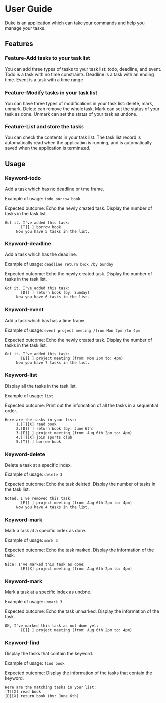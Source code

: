 # User Guide
Duke is an application which can take your commands and help you manage your tasks.

## Features 

### Feature-Add tasks to your task list

You can add three types of tasks to your task list: todo, deadline, and event. 
Todo is a task with no time constraints. 
Deadline is a task with an ending time. 
Event is a task with a time range.

### Feature-Modify tasks in your task list

You can have three types of modifications in your task list: delete, mark, unmark. 
Delete can remove the whole task. 
Mark can set the status of your task as done.
Unmark can set the status of your task as undone.

### Feature-List and store the tasks
You can check the contents in your task list. The task list record is automatically read when the application is running, and is automatically saved when the application is terminated.

## Usage

### Keyword-todo

Add a task which has no deadline or time frame.

Example of usage:
`todo borrow book`

Expected outcome:
Echo the newly created task. Display the number of tasks in the task list.
```
Got it. I've added this task:
       [T][ ] borrow book
     Now you have 5 tasks in the list.
```

### Keyword-deadline

Add a task which has the deadline.

Example of usage: 
`deadline return book /by Sunday`

Expected outcome:
Echo the newly created task. Display the number of tasks in the task list.
```
Got it. I've added this task:
       [D][ ] return book (by: Sunday)
     Now you have 6 tasks in the list.
```

### Keyword-event

Add a task which has has a time frame.

Example of usage: 
`event project meeting /from Mon 2pm /to 4pm`

Expected outcome:
Echo the newly created task. Display the number of tasks in the task list.
```
Got it. I've added this task:
       [E][ ] project meeting (from: Mon 2pm to: 4pm)
     Now you have 7 tasks in the list.
```

### Keyword-list

Display all the tasks in the task list.

Example of usage: 
`list`

Expected outcome:
Print out the information of all the tasks in a sequential order.
```
Here are the tasks in your list:
     1.[T][X] read book
     2.[D][ ] return book (by: June 6th)
     3.[E][ ] project meeting (from: Aug 6th 2pm to: 4pm)
     4.[T][X] join sports club
     5.[T][ ] borrow book
```

### Keyword-delete

Delete a task at a specific index.

Example of usage: 
`delete 3`

Expected outcome:
Echo the task deleted. Display the number of tasks in the task list.
```
Noted. I've removed this task:
       [E][ ] project meeting (from: Aug 6th 2pm to: 4pm)
     Now you have 4 tasks in the list.
```

### Keyword-mark

Mark a task at a specific index as done.

Example of usage: 
`mark 3`

Expected outcome:
Echo the task marked. Display the information of the task.
```
Nice! I've marked this task as done:
       [E][X] project meeting (from: Aug 6th 2pm to: 4pm)
```

### Keyword-mark

Mark a task at a specific index as undone.

Example of usage: 
`unmark 3`

Expected outcome:
Echo the task unmarked. Display the information of the task.
```
OK, I've marked this task as not done yet:
       [E][ ] project meeting (from: Aug 6th 2pm to: 4pm)
```

### Keyword-find

Display the tasks that contain the keyword.

Example of usage: 
`find book`

Expected outcome:
Display the information of the tasks that contain the keyword.
```
Here are the matching tasks in your list:
[T][X] read book
[D][X] return book (by: June 6th)
```

